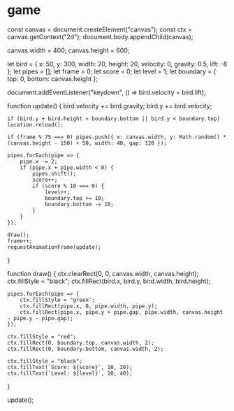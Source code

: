 # game
const canvas = document.createElement("canvas");
const ctx = canvas.getContext("2d");
document.body.appendChild(canvas);

canvas.width = 400;
canvas.height = 600;

let bird = { x: 50, y: 300, width: 20, height: 20, velocity: 0, gravity: 0.5, lift: -8 };
let pipes = [];
let frame = 0;
let score = 0;
let level = 1;
let boundary = { top: 0, bottom: canvas.height };

document.addEventListener("keydown", () => bird.velocity = bird.lift);

function update() {
    bird.velocity += bird.gravity;
    bird.y += bird.velocity;

    if (bird.y + bird.height > boundary.bottom || bird.y < boundary.top) location.reload();

    if (frame % 75 === 0) pipes.push({ x: canvas.width, y: Math.random() * (canvas.height - 150) + 50, width: 40, gap: 120 });

    pipes.forEach(pipe => {
        pipe.x -= 2;
        if (pipe.x + pipe.width < 0) {
            pipes.shift();
            score++;
            if (score % 10 === 0) {
                level++;
                boundary.top += 10;
                boundary.bottom -= 10;
            }
        }
    });

    draw();
    frame++;
    requestAnimationFrame(update);
}

function draw() {
    ctx.clearRect(0, 0, canvas.width, canvas.height);
    ctx.fillStyle = "black";
    ctx.fillRect(bird.x, bird.y, bird.width, bird.height);

    pipes.forEach(pipe => {
        ctx.fillStyle = "green";
        ctx.fillRect(pipe.x, 0, pipe.width, pipe.y);
        ctx.fillRect(pipe.x, pipe.y + pipe.gap, pipe.width, canvas.height - pipe.y - pipe.gap);
    });

    ctx.fillStyle = "red";
    ctx.fillRect(0, boundary.top, canvas.width, 2);
    ctx.fillRect(0, boundary.bottom, canvas.width, 2);

    ctx.fillStyle = "black";
    ctx.fillText(`Score: ${score}`, 10, 20);
    ctx.fillText(`Level: ${level}`, 10, 40);
}

update();
